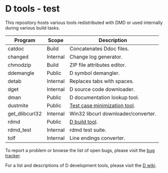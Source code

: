 D tools - test
=======

This repository hosts various tools redistributed with DMD or used
internally during various build tasks.

Program         | Scope    | Description
--------------- | -------- | -----------------------------------------
catdoc          | Build    | Concatenates Ddoc files.
changed         | Internal | Change log generator.
chmodzip        | Build    | ZIP file attributes editor.
ddemangle       | Public   | D symbol demangler.
detab           | Internal | Replaces tabs with spaces.
dget            | Internal | D source code downloader.
dman            | Public   | D documentation lookup tool.
dustmite        | Public   | [Test case minimization tool](https://github.com/CyberShadow/DustMite/wiki).
get_dlibcurl32  | Internal | Win32 libcurl downloader/converter.
rdmd            | Public   | [D build tool](http://dlang.org/rdmd.html).
rdmd_test       | Internal | rdmd test suite.
tolf            | Internal | Line endings converter.

To report a problem or browse the list of open bugs, please visit the
[bug tracker](http://issues.dlang.org/).

For a list and descriptions of D development tools, please visit the
[D wiki](http://wiki.dlang.org/Development_tools).

